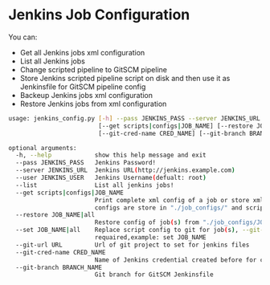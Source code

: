 # Jenkins Job Configuration

You can:

- Get all Jenkins jobs xml configuration
- List all Jenkins jobs
- Change scripted pipeline to GitSCM pipeline
- Store Jenkins scripted pipeline script on disk and then use it as Jenkinsfile for GitSCM pipeline config
- Backeup Jenkins jobs xml configuration
- Restore Jenkins jobs from xml configuration

```bash
usage: jenkins_config.py [-h] --pass JENKINS_PASS --server JENKINS_URL [--user JENKINS_USER] [--list]
                         [--get scripts|configs|JOB_NAME] [--restore JOB_NAME|all] [--set JOB_NAME|all] [--git-url URL]
                         [--git-cred-name CRED_NAME] [--git-branch BRANCH_NAME]

optional arguments:
  -h, --help            show this help message and exit
  --pass JENKINS_PASS   Jenkins Password!
  --server JENKINS_URL  Jenkins URL(http://jenkins.example.com)
  --user JENKINS_USER   Jenkins Username(defualt: root)
  --list                List all jenkins jobs!
  --get scripts|configs|JOB_NAME
                        Print complete xml config of a job or store xml config or script section of all jobs on disk,
                        configs are store in "./job_configs/" and scripts are store in "./"
  --restore JOB_NAME|all
                        Restore config of job(s) from "./job_configs/JOB_NAME.xml"
  --set JOB_NAME|all    Replace script config to git for job(s), --git-url, --git-cred-name and --git-branch are
                        requaired,example: set JOB_NAME
  --git-url URL         Url of git project to set for jenkins files
  --git-cred-name CRED_NAME
                        Name of Jenkins credential created before for connection to git
  --git-branch BRANCH_NAME
                        Git branch for GitSCM Jenkinsfile
  ```
